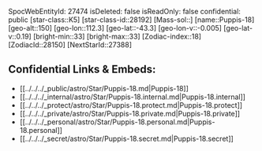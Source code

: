 ﻿---
location: [-43.3,112.3,150]
type: Star
tags:
- astro/Star

---
SpocWebEntityId: 27474
isDeleted: false
isReadOnly: false
confidential: public
[star-class::K5]
[star-class-id::28192]
[Mass-sol::]
[name::Puppis-18]
[geo-alt::150]
[geo-lon::112.3]
[geo-lat::-43.3]
[geo-lon-v::-0.005]
[geo-lat-v::0.19]
[bright-min::33]
[bright-max::33]
[Zodiac-index::18]
[ZodiacId::28150]
[NextStarId::27388]



## Confidential Links & Embeds: 
- [[../../../_public/astro/Star/Puppis-18.md|Puppis-18]] 
- [[../../../_internal/astro/Star/Puppis-18.internal.md|Puppis-18.internal]] 
- [[../../../_protect/astro/Star/Puppis-18.protect.md|Puppis-18.protect]] 
- [[../../../_private/astro/Star/Puppis-18.private.md|Puppis-18.private]] 
- [[../../../_personal/astro/Star/Puppis-18.personal.md|Puppis-18.personal]] 
- [[../../../_secret/astro/Star/Puppis-18.secret.md|Puppis-18.secret]] 

